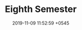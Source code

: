 ---
sitemap: false
robots: noindex
layout: subjects
title: "Eighth Semester"
date:   2019-11-09 11:52:59 +0545
permalink: /eighth-semester/
description: ""
icon: 'cloud'
keywords: csit eighth semester notes, csit eighth semester old question, csit eighth semester syllabus, csit eighth semester microsyllabus, csit eighth semester old question solutions
subjects:
  - title: 'Advanced Database'
    description: ''
    url: "eighth-semester/advanced-database/"
    icon: database
  - title: 'Internship'
    description: ''
    url: "eighth-semester/internship/"
    icon: user
---